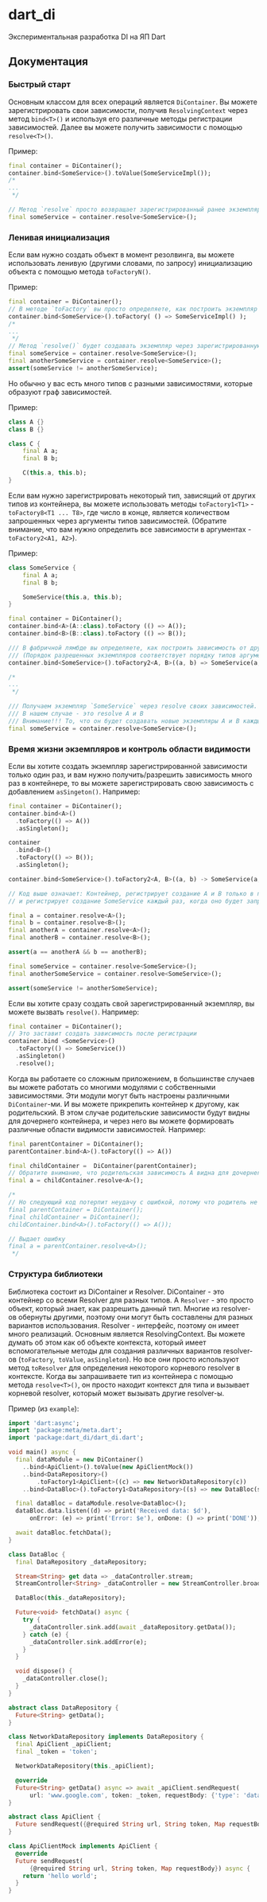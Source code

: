 # dart_di

Экспериментальная разработка DI на ЯП Dart

## Документация

### Быстрый старт

Основным классом для всех операций является `DiContainer`. Вы можете зарегистрировать свои зависимости,
получив `ResolvingContext` через метод `bind<T>()` и используя его различные методы регистрации зависимостей.
Далее вы можете получить зависимости с помощью `resolve<T>()`.

Пример:

```dart
final container = DiContainer();
container.bind<SomeService>().toValue(SomeServiceImpl());
/*
...
 */

// Метод `resolve` просто возвращает зарегистрированный ранее экземпляр
final someService = container.resolve<SomeService>();
```

### Ленивая инициализация

Если вам нужно создать объект в момент резолвинга, вы можете использовать ленивую (другими словами, по запросу) инициализацию объекта 
с помощью метода `toFactoryN()`.

Пример:

```dart
final container = DiContainer();
// В методе `toFactory` вы просто определяете, как построить экземпляр через фабричную лямбду
container.bind<SomeService>().toFactory( () => SomeServiceImpl() );
/*
...
 */
// Метод `resolve()` будет создавать экземпляр через зарегистрированную фабричную лямбду каждый раз, когда вы вызываете его
final someService = container.resolve<SomeService>();
final anotherSomeService = container.resolve<SomeService>();
assert(someService != anotherSomeService);
```

Но обычно у вас есть много типов с разными зависимостями, которые образуют граф зависимостей.

Пример:

```dart
class A {}
class B {}

class C {
    final A a;
    final B b;

    C(this.a, this.b);
}
```


Если вам нужно зарегистрировать некоторый тип, зависящий от других типов из контейнера,
вы можете использовать методы `toFactory1<T1>` - `toFactory8<T1 ... T8>`, где число в конце,
является количеством запрошенных через аргументы типов зависимостей.
(Обратите внимание, что вам нужно определить все зависимости в аргументах - `toFactory2<A1, A2>`).


Пример:

```dart
class SomeService {
    final A a;
    final B b;

    SomeService(this.a, this.b);
}

final container = DiContainer();
container.bind<A>(A::class).toFactory (() => A());
container.bind<B>(B::class).toFactory (() => B());

/// В фабричной лямбде вы определяете, как построить зависимость от других зависимостей
/// (Порядок разрешенных экземпляров соответствует порядку типов аргументов)
container.bind<SomeService>().toFactory2<A, B>((a, b) => SomeService(a, b));

/*
...
 */

/// Получаем экземпляр `SomeService` через resolve своих зависимостей.
/// В нашем случае - это resolve A и B
/// Внимание!!! То, что он будет создавать новые экземпляры A и B каждый раз, когда вы вызываете `resolve` SomeService
final someService = container.resolve<SomeService>();
```

### Время жизни экземпляров и контроль области видимости

Если вы хотите создать экземпляр зарегистрированной зависимости только один раз,
и вам нужно получить/разрешить зависимость много раз в контейнере, то вы можете зарегистрировать
свою зависимость с добавлением `asSingeton()`. Например:

```dart
final container = DiContainer();
container.bind<A>()
  .toFactory(() => A())
  .asSingleton();

container
  .bind<B>()
  .toFactory(() => B());
  .asSingleton();

container.bind<SomeService>().toFactory2<A, B>((a, b) -> SomeService(a, b));

// Код выше означает: Контейнер, регистрирует создание A и B только в первый раз, когда оно будет запрошен,
// и регистрирует создание SomeService каждый раз, когда оно будет запрошен.

final a = container.resolve<A>();
final b = container.resolve<B>();
final anotherA = container.resolve<A>();
final anotherB = container.resolve<B>();

assert(a == anotherA && b == anotherB);

final someService = container.resolve<SomeService>();
final anotherSomeService = container.resolve<SomeService>();

assert(someService != anotherSomeService);
```

Если вы хотите сразу создать свой зарегистрированный экземпляр, вы можете вызвать `resolve()`. Например:


```dart
final container = DiContainer();
// Это заставит создать зависимость после регистрации
container.bind <SomeService>()
  .toFactory(() => SomeService())
  .asSingleton()
  .resolve();
```

Когда вы работаете со сложным приложением, в большинстве случаев вы можете работать со многими модулями с собственными зависимостями.
Эти модули могут быть настроены различными `DiContainer`-ми. И вы можете прикрепить контейнер к другому, как родительский.
В этом случае родительские зависимости будут видны для дочернего контейнера,
и через него вы можете формировать различные области видимости зависимостей. Например:

```dart
final parentContainer = DiContainer();
parentContainer.bind<A>().toFactory(() => A())

final childContainer =  DiContainer(parentContainer);
// Обратите внимание, что родительская зависимость A видна для дочернего контейнера
final a = childContainer.resolve<A>();

/*
// Но следующий код потерпит неудачу с ошибкой, потому что родитель не знает о своем потомке.
final parentContainer = DiContainer();
final childContainer = DiContainer();
childContainer.bind<A>().toFactory(() => A());

// Выдает ошибку
final a = parentContainer.resolve<A>();
 */
```

### Структура библиотеки

Библиотека состоит из DiContainer и Resolver. 
DiContainer - это контейнер со всеми Resolver для разных типов. А `Resolver` - это просто объект, который знает, как разрешить данный тип.
Многие из resolver-ов обернуты другими, поэтому они могут быть составлены для разных вариантов использования.
Resolver - интерфейс, поэтому он имеет много реализаций. Основным является ResolvingContext. 
Вы можете думать об этом как об объекте контекста, который имеет вспомогательные методы для создания различных вариантов  resolver-ов (`toFactory`,` toValue`, `asSingleton`).
Но все они просто используют метод `toResolver` для определения некоторого корневого resolver в контексте.
Когда вы запрашиваете тип из контейнера с помощью метода `resolve<T>()`, он просто находит контекст для типа и вызывает корневой resolver, который может вызывать другие resolver-ы.


Пример (из ```example```): 

```dart
import 'dart:async';
import 'package:meta/meta.dart';
import 'package:dart_di/dart_di.dart';

void main() async {
  final dataModule = new DiContainer()
    ..bind<ApiClient>().toValue(new ApiClientMock())
    ..bind<DataRepository>()
        .toFactory1<ApiClient>((c) => new NetworkDataRepository(c))
    ..bind<DataBloc>().toFactory1<DataRepository>((s) => new DataBloc(s));

  final dataBloc = dataModule.resolve<DataBloc>();
  dataBloc.data.listen((d) => print('Received data: $d'),
      onError: (e) => print('Error: $e'), onDone: () => print('DONE'));

  await dataBloc.fetchData();
}

class DataBloc {
  final DataRepository _dataRepository;

  Stream<String> get data => _dataController.stream;
  StreamController<String> _dataController = new StreamController.broadcast();

  DataBloc(this._dataRepository);

  Future<void> fetchData() async {
    try {
      _dataController.sink.add(await _dataRepository.getData());
    } catch (e) {
      _dataController.sink.addError(e);
    }
  }

  void dispose() {
    _dataController.close();
  }
}

abstract class DataRepository {
  Future<String> getData();
}

class NetworkDataRepository implements DataRepository {
  final ApiClient _apiClient;
  final _token = 'token';

  NetworkDataRepository(this._apiClient);

  @override
  Future<String> getData() async => await _apiClient.sendRequest(
      url: 'www.google.com', token: _token, requestBody: {'type': 'data'});
}

abstract class ApiClient {
  Future sendRequest({@required String url, String token, Map requestBody});
}

class ApiClientMock implements ApiClient {
  @override
  Future sendRequest(
      {@required String url, String token, Map requestBody}) async {
    return 'hello world';
  }
}
```
